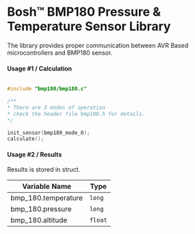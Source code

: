 # Bosh&trade; BMP180 Pressure & Temperature Sensor Library

The library provides proper communication between AVR Based microcontrollers and BMP180 sensor. 

#### Usage #1 / Calculation
```C

#include "bmp180/bmp180.c"

/**
* There are 3 modes of operation 
* check the header file bmp180.h for details.
*/

init_sensor(bmp180_mode_0);
calculate();
```

#### Usage #2 / Results
Results is stored in struct. 

| Variable Name | Type |
|---------------|------|
|bmp_180.temperature|`long`|
|bmp_180.pressure|`long`|
|bmp_180.altitude|`float`|



